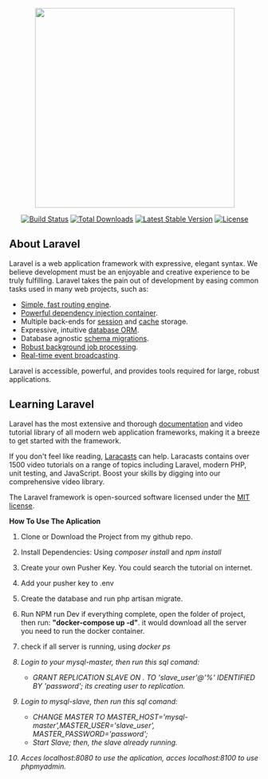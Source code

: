 <p align="center"><img src="https://res.cloudinary.com/dtfbvvkyp/image/upload/v1566331377/laravel-logolockup-cmyk-red.svg" width="400"></p>

<p align="center">
<a href="https://travis-ci.org/laravel/framework"><img src="https://travis-ci.org/laravel/framework.svg" alt="Build Status"></a>
<a href="https://packagist.org/packages/laravel/framework"><img src="https://poser.pugx.org/laravel/framework/d/total.svg" alt="Total Downloads"></a>
<a href="https://packagist.org/packages/laravel/framework"><img src="https://poser.pugx.org/laravel/framework/v/stable.svg" alt="Latest Stable Version"></a>
<a href="https://packagist.org/packages/laravel/framework"><img src="https://poser.pugx.org/laravel/framework/license.svg" alt="License"></a>
</p>

## About Laravel

Laravel is a web application framework with expressive, elegant syntax. We believe development must be an enjoyable and creative experience to be truly fulfilling. Laravel takes the pain out of development by easing common tasks used in many web projects, such as:

- [Simple, fast routing engine](https://laravel.com/docs/routing).
- [Powerful dependency injection container](https://laravel.com/docs/container).
- Multiple back-ends for [session](https://laravel.com/docs/session) and [cache](https://laravel.com/docs/cache) storage.
- Expressive, intuitive [database ORM](https://laravel.com/docs/eloquent).
- Database agnostic [schema migrations](https://laravel.com/docs/migrations).
- [Robust background job processing](https://laravel.com/docs/queues).
- [Real-time event broadcasting](https://laravel.com/docs/broadcasting).

Laravel is accessible, powerful, and provides tools required for large, robust applications.

## Learning Laravel

Laravel has the most extensive and thorough [documentation](https://laravel.com/docs) and video tutorial library of all modern web application frameworks, making it a breeze to get started with the framework.

If you don't feel like reading, [Laracasts](https://laracasts.com) can help. Laracasts contains over 1500 video tutorials on a range of topics including Laravel, modern PHP, unit testing, and JavaScript. Boost your skills by digging into our comprehensive video library.

The Laravel framework is open-sourced software licensed under the [MIT license](https://opensource.org/licenses/MIT).


<b>How To Use The Aplication</b>

1. Clone or Download the Project from my github repo. 
2. Install Dependencies:
    Using <i>composer install</i> and <i> npm install</i>
3. Create your own Pusher Key. You could search the tutorial on internet. 
4. Add your pusher key to .env
5. Create the database and run php artisan migrate. 
6. Run NPM run Dev
if everything complete, open the folder of project, then run:
<b>"docker-compose up -d"</b>.
it would download all the server you need to run the docker container. 
7. check if all server is running, using <i>docker ps<i/>
8. Login to your mysql-master, then run this sql comand:
    - GRANT REPLICATION SLAVE ON *.* TO 'slave_user'@'%' IDENTIFIED BY 'password';
        its creating user to replication.
9. Login to mysql-slave, then run this sql comand:
    - CHANGE MASTER TO MASTER_HOST='mysql-master',MASTER_USER='slave_user', MASTER_PASSWORD='password';
    - Start Slave;
    then, the slave already running.
    
10. Acces localhost:8080 to use the aplication, acces localhost:8100 to use phpmyadmin.

